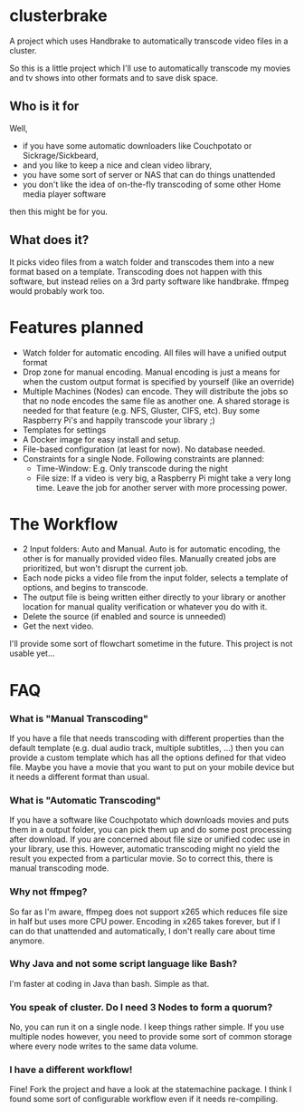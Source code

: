 # clusterbrake
A project which uses Handbrake to automatically transcode video files in a cluster.

So this is a little project which I'll use to automatically transcode my movies and tv shows into other formats and to save disk space.

## Who is it for
Well, 
* if you have some automatic downloaders like Couchpotato or Sickrage/Sickbeard,
* and you like to keep a nice and clean video library,
* you have some sort of server or NAS that can do things unattended
* you don't like the idea of on-the-fly transcoding of some other Home media player software

then this might be for you.

## What does it?
It picks video files from a watch folder and transcodes them into a new format based on a template. Transcoding does not happen with 
this software, but instead relies on a 3rd party software like handbrake. ffmpeg would probably work too.


# Features planned
* Watch folder for automatic encoding. All files will have a unified output format
* Drop zone for manual encoding. Manual encoding is just a means for when the custom output format is specified by yourself (like an override)
* Multiple Machines (Nodes) can encode. They will distribute the jobs so that no node encodes the same file as another one. A shared storage is needed
  for that feature (e.g. NFS, Gluster, CIFS, etc). Buy some Raspberry Pi's and happily transcode your library ;)
* Templates for settings
* A Docker image for easy install and setup.
* File-based configuration (at least for now). No database needed.
* Constraints for a single Node. Following constraints are planned:
  * Time-Window: E.g. Only transcode during the night
  * File size: If a video is very big, a Raspberry Pi might take a very long time. Leave the job for another server with more processing power.



# The Workflow
* 2 Input folders: Auto and Manual. Auto is for automatic encoding, the other is for manually provided video files. Manually created jobs are prioritized, but won't
  disrupt the current job.
* Each node picks a video file from the input folder, selects a template of options, and begins to transcode.
* The output file is being written either directly to your library or another location for manual quality verification or whatever you do with it. 
* Delete the source (if enabled and source is unneeded)
* Get the next video.

I'll provide some sort of flowchart sometime in the future. This project is not usable yet...

# FAQ

### What is "Manual Transcoding"
If you have a file that needs transcoding with different properties than the default template (e.g. dual audio track, multiple subtitles, ...) 
then you can provide a custom template which has all the options defined for that video file. Maybe you have a movie that you want to put on your mobile device
but it needs a different format than usual.

### What is "Automatic Transcoding"
If you have a software like Couchpotato which downloads movies and puts them in a output folder, you can pick them up and do some post processing after download.
If you are concerned about file size or unified codec use in your library, use this. However, automatic transcoding might no yield the result you expected from a particular movie. So to correct this, there is manual transcoding mode.

### Why not ffmpeg?
So far as I'm aware, ffmpeg does not support x265 which reduces file size in half but uses more CPU power. 
Encoding in x265 takes forever, but if I can do that unattended and automatically, I don't really care about time anymore.

### Why Java and not some script language like Bash?
I'm faster at coding in Java than bash. Simple as that.

### You speak of cluster. Do I need 3 Nodes to form a quorum?
No, you can run it on a single node. I keep things rather simple. If you use multiple nodes however, you need to provide some sort of common storage where every node writes to the same data volume.

### I have a different workflow!
Fine! Fork the project and have a look at the statemachine package. I think I found some sort of configurable workflow even if it needs re-compiling.

